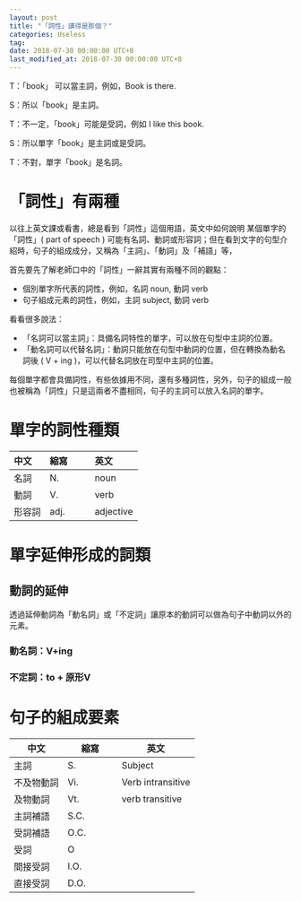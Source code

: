 ```yaml
---
layout: post
title: "「詞性」講得是那個？"
categories: Useless
tag: 
date: 2018-07-30 00:00:00 UTC+8 
last_modified_at: 2018-07-30 00:00:00 UTC+8 
---
```

T：「book」 可以當主詞，例如，Book is there.

S：所以「book」是主詞。

T：不一定，「book」可能是受詞，例如 I like this book.

S：所以單字「book」是主詞或是受詞。

T：不對，單字「book」是名詞。

# 「詞性」有兩種
以往上英文課或看書，總是看到「詞性」這個用語，英文中如何說明
某個單字的「詞性」( part of speech ) 可能有名詞、動詞或形容詞；但在看到文字的句型介紹時，句子的組成成分，又稱為「主詞」、「動詞」及「補語」等，

首先要先了解老師口中的「詞性」一辭其實有兩種不同的觀點：
* 個別單字所代表的詞性，例如，名詞 noun, 動詞 verb 
* 句子組成元素的詞性，例如，主詞 subject, 動詞 verb 

看看很多說法：
* 「名詞可以當主詞」：具備名詞特性的單字，可以放在句型中主詞的位置。
* 「動名詞可以代替名詞」：動詞只能放在句型中動詞的位置，但在轉換為動名詞後 ( V + ing )，可以代替名詞放在司型中主詞的位置。

每個單字都會具備詞性，有些依據用不同，還有多種詞性，另外，句子的組成一般也被稱為「詞性」只是這兩者不盡相同，句子的主詞可以放入名詞的單字。

# 單字的詞性種類

中文|縮寫|英文
:-----------|:-----------|:-----------
名詞       |N.　　　|noun
動詞       |V.     |verb
形容詞     |adj.   |adjective

# 單字延伸形成的詞類
## 動詞的延伸
透過延伸動詞為「動名詞」或「不定詞」讓原本的動詞可以做為句子中動詞以外的元素。

### 動名詞：V+ing

### 不定詞：to + 原形V

# 句子的組成要素

|中文|縮寫|英文|
|---|---|---|
|主詞           |S.     |Subject|
|不及物動詞     |Vi.    |Verb intransitive|
|及物動詞       |Vt.    |verb transitive|
|主詞補語       |S.C.   ||
|受詞補語       |O.C.   ||
|受詞           |O      ||
|間接受詞       |I.O.||
|直接受詞       |D.O.　　　||